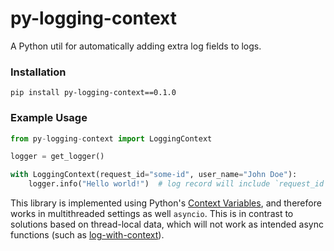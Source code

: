 # py-logging-context

A Python util for automatically adding extra log fields to logs.

### Installation

`pip install py-logging-context==0.1.0`

### Example Usage

```python
from py-logging-context import LoggingContext

logger = get_logger()

with LoggingContext(request_id="some-id", user_name="John Doe"):
    logger.info("Hello world!")  # log record will include `request_id` and `user_name` fields
```

This library is implemented using Python's [Context Variables](https://docs.python.org/3/library/contextvars.html), and
therefore works in multithreaded settings as well `asyncio`. This is in contrast to solutions based on
thread-local data, which will not work as intended async functions (such as
[log-with-context](https://github.com/neocrym/log-with-context/tree/main)).
